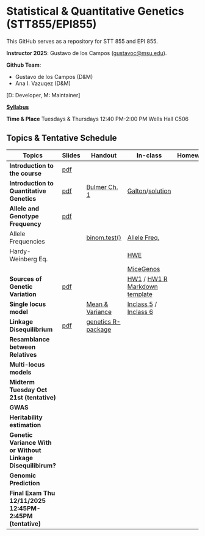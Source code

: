 # Statistical & Quantitative Genetics (STT855/EPI855)


This GitHub serves as a repository for STT 855 and EPI 855.

**Instructor 2025**:  Gustavo de los Campos (gustavoc@msu.edu).

**Github Team**:
  - Gustavo de los Campos (D&M)
  - Ana I. Vazuqez (D&M)

[D: Developer, M: Maintainer]



**[Syllabus](https://www.dropbox.com/scl/fi/y2utgtsowmmxbp77rxlec/STT855_EPI855_Syllabus_Fall_2025.pdf?rlkey=5k3eg5bz7szohqklgw7sk0mzu&dl=0)**

**Time & Place** Tuesdays & Thursdays 12:40 PM-2:00 PM Wells Hall C506

## Topics & Tentative Schedule



| Topics | Slides | Handout| In-class | Homework|
|----|----|---|---|----|
|**Introduction to the course** | [pdf](https://www.dropbox.com/scl/fi/4ub3wm7jp0jnoy7wgle63/0-CourseStructureAndRules.pdf?rlkey=5tgw8y0mhvc15fov7at1eupw8&dl=0) |  |  | |
|**Introduction to Quantitative Genetics** | [pdf](https://www.dropbox.com/scl/fi/wh8wp00t1p9gcyrdt5xo5/1-AbriefHistoryOfQuantiativeGenetics.pdf?rlkey=jed38em86mb2bp7uquly7hg2b&dl=0) | [Bulmer Ch. 1](https://www.dropbox.com/scl/fi/gw3j39wuslcr9fl9a0atx/Bulmer_Intro.pdf?rlkey=few0iou7shvyb1hu91jd2wfta&dl=0) | [Galton](https://github.com/gdlc/STAT_GEN/blob/main/INCLASS/Galton.md)/[solution](https://github.com/gdlc/STAT_GEN/blob/main/INCLASS/SOL_Galton.pdf) | |
| **Allele and Genotype Frequency** | [pdf](https://www.dropbox.com/scl/fi/p2xedzyiqdgohhf7t3ikk/4-FrequenciesAndHardyWeinberg.pdf?rlkey=kac98rf39pn37fci445rv7j9e&dl=0) |   | | |
| Allele Frequencies  |  | [binom.test()](https://github.com/gdlc/STAT_GEN/blob/main/HANDOUTS/BINOMIAL_CI.pdf)| [Allele Freq.](https://github.com/gdlc/STAT_GEN/blob/main/INCLASS/AlleleFreq.md) | 
| Hardy-Weinberg Eq. | | | [HWE](https://github.com/gdlc/STAT_GEN/blob/main/INCLASS/HWE.md)  | 
|  | | | [MiceGenos](https://github.com/gdlc/STAT_GEN/blob/main/INCLASS/miceGenomes.md) | 
| **Sources of Genetic Variation** | [pdf](https://www.dropbox.com/scl/fi/pctkzw48fny4psckh0pje/5-ChangesInAlleleFrequency.pdf?rlkey=bvorwd2a110o9b1qy0fykehin&dl=0) |  | [HW1](https://github.com/gdlc/STAT_GEN/blob/main/HW/HW1_TEMPLATE.pdf) / [HW1 R Markdown template](https://github.com/gdlc/STAT_GEN/blob/main/HW/HW1_TEMPLATE.Rmd) |
| **Single locus model** |  | [Mean & Variance](https://github.com/gdlc/STAT_GEN/blob/main/HANDOUTS/SINGLE_LOCUS_MEAN_AND_VARIANCE.pdf) | [Inclass 5](https://github.com/gdlc/STAT_GEN/blob/main/INCLASS/5-Single_Locus.md) / [Inclass 6](https://github.com/gdlc/STAT_GEN/blob/main/INCLASS/6-AlleleSubstituion.md)|
| **Linkage Disequilibrium** | [pdf](https://www.dropbox.com/scl/fi/dlnrvlwqmmcsiswjmn455/6-MeansAndVariances.pdf?rlkey=o3223lhysffdvgd8rwoq9pq6b&dl=0) | [genetics R-package](https://github.com/gdlc/STAT_GEN/blob/main/HANDOUTS/LD_and_HWE_geneticsR.md) | |
| **Resamblance between Relatives** |  |  | |
| **Multi-locus models** |  |  | |
| **Midterm Tuesday Oct 21st (tentative)** |  |  | |
| **GWAS** |  |  | |
| **Heritability estimation** |  |  | |
| **Genetic Variance With or Without Linkage Disequilibirum?** |  |  | |
| **Genomic Prediction** |  |  | |
| **Final Exam  Thu 12/11/2025 12:45PM-2:45PM (tentative)** |  |  | |
